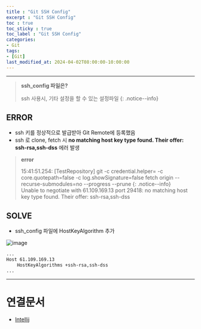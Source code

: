 ```yaml
---
title : "Git SSH Config"
excerpt : "Git SSH Config"
toc : true
toc_sticky : true
toc_label : "Git SSH Config"
categories:
- Git
tags:
- [Git]
last_modified_at: 2024-04-02T08:00:00-10:00:00
---
```

  
---
  
> **ssh_config 파일은?**  
>
> ssh 사용시, 기타 설정을 할 수 있는 설정파일 
{: .notice--info}  
  
## ERROR
- ssh 키를 정상적으로 발급받아 Git Remote에 등록했음
- ssh 로 clone, fetch 시 **no matching host key type found. Their offer: ssh-rsa,ssh-dss** 에러 발생

> **error**
>
> 15:41:51.254: [TestRepository] git -c credential.helper= -c core.quotepath=false -c log.showSignature=false fetch origin --recurse-submodules=no --progress --prune 
{: .notice--info}  
Unable to negotiate with 61.109.169.13 port 29418: no matching host key type found. Their offer: ssh-rsa,ssh-dss
  
## SOLVE
- ssh_config 파일에 HostKeyAlgorithm 추가
  
![image](../../assets/images/ssh_configPath.png)
  
```bash
...
Host 61.109.169.13
    HostKeyAlgorithms +ssh-rsa,ssh-dss
...
```

---
  
# 연결문서
- [Intellij](../../ide/ide-Intellij)